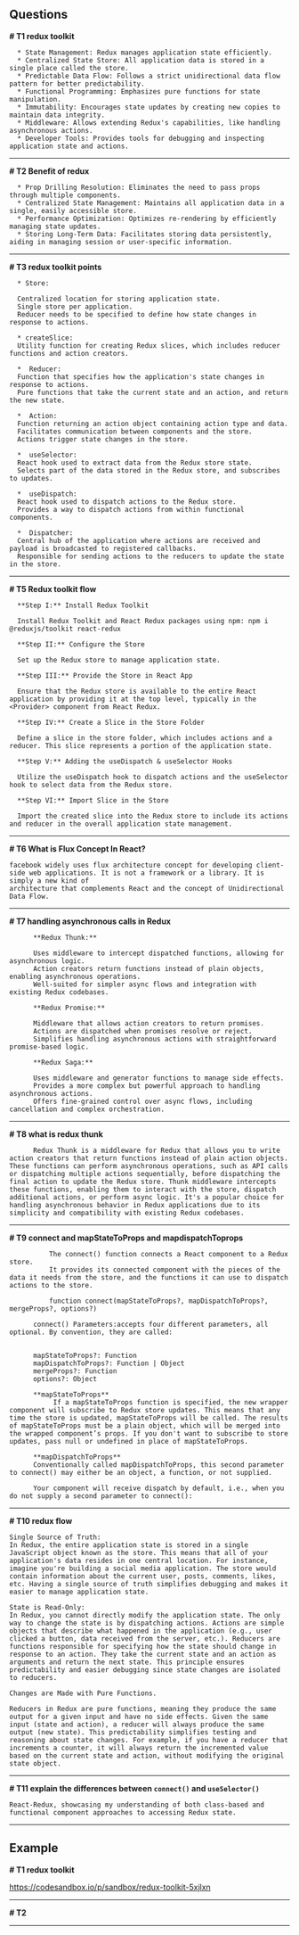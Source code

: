 ## Questions

**# T1 redux toolkit**

      * State Management: Redux manages application state efficiently.
      * Centralized State Store: All application data is stored in a single place called the store.
      * Predictable Data Flow: Follows a strict unidirectional data flow pattern for better predictability.
      * Functional Programming: Emphasizes pure functions for state manipulation.
      * Immutability: Encourages state updates by creating new copies to maintain data integrity.
      * Middleware: Allows extending Redux's capabilities, like handling asynchronous actions.
      * Developer Tools: Provides tools for debugging and inspecting application state and actions.



------------------------------------------

**# T2 Benefit of redux**

      * Prop Drilling Resolution: Eliminates the need to pass props through multiple components.
      * Centralized State Management: Maintains all application data in a single, easily accessible store.
      * Performance Optimization: Optimizes re-rendering by efficiently managing state updates.
      * Storing Long-Term Data: Facilitates storing data persistently, aiding in managing session or user-specific information.
   

------------------------------------------
**# T3 redux toolkit points**

      * Store:
      
      Centralized location for storing application state.
      Single store per application.
      Reducer needs to be specified to define how state changes in response to actions.
      
      * createSlice:
      Utility function for creating Redux slices, which includes reducer functions and action creators.
      
      *  Reducer:
      Function that specifies how the application's state changes in response to actions.
      Pure functions that take the current state and an action, and return the new state.
      
      *  Action:
      Function returning an action object containing action type and data.
      Facilitates communication between components and the store.
      Actions trigger state changes in the store.
      
      *  useSelector:
      React hook used to extract data from the Redux store state.
      Selects part of the data stored in the Redux store, and subscribes to updates.
      
      *  useDispatch:
      React hook used to dispatch actions to the Redux store.
      Provides a way to dispatch actions from within functional components.
      
      *  Dispatcher:
      Central hub of the application where actions are received and payload is broadcasted to registered callbacks.
      Responsible for sending actions to the reducers to update the state in the store.

------------------------------------------

**# T5 Redux toolkit flow**

      **Step I:** Install Redux Toolkit
      
      Install Redux Toolkit and React Redux packages using npm: npm i @reduxjs/toolkit react-redux
      
      **Step II:** Configure the Store
      
      Set up the Redux store to manage application state.
      
      **Step III:** Provide the Store in React App
      
      Ensure that the Redux store is available to the entire React application by providing it at the top level, typically in the <Provider> component from React Redux.
      
      **Step IV:** Create a Slice in the Store Folder
      
      Define a slice in the store folder, which includes actions and a reducer. This slice represents a portion of the application state.
      
      **Step V:** Adding the useDispatch & useSelector Hooks
      
      Utilize the useDispatch hook to dispatch actions and the useSelector hook to select data from the Redux store.
      
      **Step VI:** Import Slice in the Store
      
      Import the created slice into the Redux store to include its actions and reducer in the overall application state management.
  

------------------------------------------

**# T6 What is Flux Concept In React?**

    facebook widely uses flux architecture concept for developing client-side web applications. It is not a framework or a library. It is simply a new kind of 
    architecture that complements React and the concept of Unidirectional Data Flow. 

------------------------------------------
**# T7 handling asynchronous calls in Redux**

          **Redux Thunk:**
          
          Uses middleware to intercept dispatched functions, allowing for asynchronous logic.
          Action creators return functions instead of plain objects, enabling asynchronous operations.
          Well-suited for simpler async flows and integration with existing Redux codebases.
          
          **Redux Promise:**
          
          Middleware that allows action creators to return promises.
          Actions are dispatched when promises resolve or reject.
          Simplifies handling asynchronous actions with straightforward promise-based logic.
          
          **Redux Saga:**
          
          Uses middleware and generator functions to manage side effects.
          Provides a more complex but powerful approach to handling asynchronous actions.
          Offers fine-grained control over async flows, including cancellation and complex orchestration.

------------------------------------------
**# T8 what is redux thunk**

          Redux Thunk is a middleware for Redux that allows you to write action creators that return functions instead of plain action objects. These functions can perform asynchronous operations, such as API calls or dispatching multiple actions sequentially, before dispatching the final action to update the Redux store. Thunk middleware intercepts these functions, enabling them to interact with the store, dispatch additional actions, or perform async logic. It's a popular choice for handling asynchronous behavior in Redux applications due to its simplicity and compatibility with existing Redux codebases.

------------------------------------------
**# T9 connect and mapStateToProps and mapdispatchToprops**
          
              The connect() function connects a React component to a Redux store.
              It provides its connected component with the pieces of the data it needs from the store, and the functions it can use to dispatch actions to the store.
          
              function connect(mapStateToProps?, mapDispatchToProps?, mergeProps?, options?)
          
          connect() Parameters:accepts four different parameters, all optional. By convention, they are called:
          
          
          mapStateToProps?: Function
          mapDispatchToProps?: Function | Object
          mergeProps?: Function
          options?: Object
          
          **mapStateToProps**
               If a mapStateToProps function is specified, the new wrapper component will subscribe to Redux store updates. This means that any time the store is updated, mapStateToProps will be called. The results of mapStateToProps must be a plain object, which will be merged into the wrapped component’s props. If you don't want to subscribe to store updates, pass null or undefined in place of mapStateToProps.
          
          **mapDispatchToProps**
          Conventionally called mapDispatchToProps, this second parameter to connect() may either be an object, a function, or not supplied.
          
          Your component will receive dispatch by default, i.e., when you do not supply a second parameter to connect():
------------------------------------------
**# T10 redux flow**

    Single Source of Truth:
    In Redux, the entire application state is stored in a single JavaScript object known as the store. This means that all of your application's data resides in one central location. For instance, imagine you're building a social media application. The store would contain information about the current user, posts, comments, likes, etc. Having a single source of truth simplifies debugging and makes it easier to manage application state.

    State is Read-Only:
    In Redux, you cannot directly modify the application state. The only way to change the state is by dispatching actions. Actions are simple objects that describe what happened in the application (e.g., user clicked a button, data received from the server, etc.). Reducers are functions responsible for specifying how the state should change in response to an action. They take the current state and an action as arguments and return the next state. This principle ensures predictability and easier debugging since state changes are isolated to reducers.

    Changes are Made with Pure Functions.

    Reducers in Redux are pure functions, meaning they produce the same output for a given input and have no side effects. Given the same input (state and action), a reducer will always produce the same output (new state). This predictability simplifies testing and reasoning about state changes. For example, if you have a reducer that increments a counter, it will always return the incremented value based on the current state and action, without modifying the original state object.

------------------------------------------
**# T11 explain the differences between `connect()` and `useSelector()`**

    React-Redux, showcasing my understanding of both class-based and functional component approaches to accessing Redux state.

------------------------------------------



## Example


**# T1 redux toolkit**

https://codesandbox.io/p/sandbox/redux-toolkit-5xjlxn 

------------------------------------------

**# T2**



------------------------------------------


